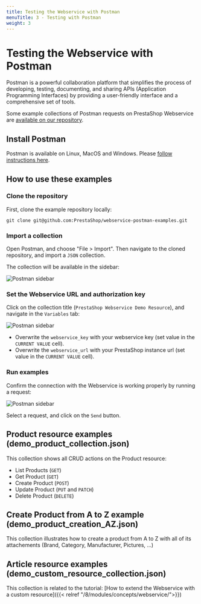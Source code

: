 ```yaml
---
title: Testing the Webservice with Postman
menuTitle: 3 - Testing with Postman
weight: 3
---
```


# Testing the Webservice with Postman

Postman is a powerful collaboration platform that simplifies the process of developing, testing, documenting, and sharing APIs (Application Programming Interfaces) by providing a user-friendly interface and a comprehensive set of tools.

Some example collections of Postman requests on PrestaShop Webservice are [available on our repository](https://github.com/PrestaShop/webservice-postman-examples). 

## Install Postman

Postman is available on Linux, MacOS and Windows. Please [follow instructions here](https://learning.postman.com/docs/getting-started/installation-and-updates/).

## How to use these examples

### Clone the repository

First, clone the example repository locally: 

```shell
git clone git@github.com:PrestaShop/webservice-postman-examples.git
```

### Import a collection

Open Postman, and choose "File > Import". Then navigate to the cloned repository, and import a `JSON` collection.

The collection will be available in the sidebar:

![Postman sidebar](../assets/postman01.png)

### Set the Webservice URL and authorization key

Click on the collection title (`PrestaShop Webservice Demo Resource`), and navigate in the `Variables` tab:

![Postman sidebar](../assets/postman02.png)

- Overwrite the `webservice_key` with your webservice key (set value in the `CURRENT VALUE` cell).
- Overwrite the `webservice_url` with your PrestaShop instance url (set value in the `CURRENT VALUE` cell).

### Run examples

Confirm the connection with the Webservice is working properly by running a request: 

![Postman sidebar](../assets/postman03.png)

Select a request, and click on the `Send` button.

## Product resource examples (demo_product_collection.json)

This collection shows all CRUD actions on the Product resource:

- List Products (`GET`)
- Get Product (`GET`)
- Create Product (`POST`)
- Update Product (`PUT` and `PATCH`)
- Delete Product (`DELETE`)

## Create Product from A to Z example (demo_product_creation_AZ.json)

This collection illustrates how to create a product from A to Z with all of its attachements (Brand, Category, Manufacturer, Pictures, ...)

## Article resource examples (demo_custom_resource_collection.json)

This collection is related to the tutorial: [How to extend the Webservice with a custom resource]({{< relref "/8/modules/concepts/webservice/">}})